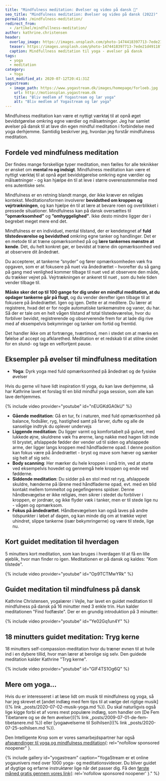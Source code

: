 ```yaml
---
title: "Mindfulness meditation: Øvelser og video på dansk 🧘"
seo_title: "Mindfulness meditation: Øvelser og video på dansk (2022)"
permalink: /mindfulness-meditation/
redirect_from:
  - /artikel/mindfullness-meditation/
author: kathrine.christensen
header:
  overlay_image: https://images.unsplash.com/photo-1474418397713-7ede21d49118?ixlib=rb-1.2.1&ixid=MnwxMjA3fDB8MHxwaG90by1wYWdlfHx8fGVufDB8fHx8&auto=format&fit=crop&height=630&w=1200&q=10
  teaser: https://images.unsplash.com/photo-1474418397713-7ede21d49118?ixlib=rb-1.2.1&ixid=MnwxMjA3fDB8MHxwaG90by1wYWdlfHx8fGVufDB8fHx8&auto=format&fit=crop&height=300&w=400&q=10
  caption: Mindfullness meditation til yoga - øvelser på dansk
tags:
  - yoga
  - meditation
category:
  - Yoga
last_modified_at: 2020-07-12T20:41:31Z
yogastream:
  - image_path: https://www.yogastream.dk/images/homepage/forloeb.jpg
    url: http://motionsplan.yogastream.dk
    title: "Bliv medlem af Yogastream og lær yoga"
    alt: "Bliv medlem af Yogastream og lær yoga"
---
```


Mindfulness meditation kan være et nyttigt værktøj til at opnå øget bevidstgørelse omkring egne værdier og målsætninger. Jeg har samlet øvelser på dansk til at lave din egen mindful meditation i forbindelse med yoga derhjemme. Samtidig beskriver jeg, hvordan jeg forstår mindfulness meditation.

## Fordele ved mindfulness meditation

Der findes mange forskellige typer meditation, men fælles for alle teknikker er ønsket om **mental ro og indsigt**. Mindfulness meditation kan være et nyttigt værktøj til at opnå øget bevidstgørelse omkring egne værdier og målsætninger - og kan hjælpe én til at leve i større overensstemmelse med ens autentiske selv.

Mindfulness er en retning blandt mange, der ikke kræver en religiøs kontekst. Meditationsformen involverer **bevidsthed om kroppen og vejrtrækningen**, og kan hjælpe én til at lære at bevare roen og overblikket i pressede situationer. Mindfulness kan på dansk oversættes til **”opmærksomhed”** og **”omhyggelighed”**. Ikke desto mindre ligger der i begrebet meget mere end det.

Mindfulness er en individuel, mental tilstand, der er kendetegnet af **fuld tilstedeværelse og bevidsthed** omkring egne tanker og handlinger. Det er en metode til at træne opmærksomhed på og **lære tankernes mønstre at kende**. Dét, du helt konkret gør, er bevidst at træne din opmærksomhed ved at observere dit åndedræt.

Du accepterer, at tankerne ”snyder” og fører opmærksomheden væk fra opgaven, som er at fokusere på nuet via åndedrættet – hvorefter du så gang på gang med venlighed kommer tilbage til nuet ved at observere den måde, du trækker vejret på. Vejrtrækningen er ankeret til nuet , som du hele tiden vender tilbage til.

**Måske sker det op til 100 gange for dig under en mindful meditation, at du opdager tankerne går på flugt**, og du vender derefter igen tilbage til at fokusere på åndedrættet. Igen og igen. Dette er at meditere. Du lærer at registrere, hvad det er for nogle automatiske tankemønstre og vaner, du har. Så der er tale om en helt vågen tilstand af total tilstedeværelse, hvor du forbliver bevidst, registrerende og observerende frem for at lade dig rive med af eksempelvis bekymringer og tanker om fortid og fremtid.

Det handler ikke om at fortrænge, tværtimod, men i stedet om at mærke en følelse af accept og afklarethed. Meditation er et redskab til at stilne sindet for en stund- og tage en velfortjent pause.

## Eksempler på øvelser til mindfulness meditation

- **Yoga**: Dyrk yoga med fuld opmærksomhed på åndedræt og de fysiske øvelser

Hvis du gerne vil have lidt inspiration til yoga, du kan lave derhjemme, så har Kathrine lavet et forslag til en blid mindful yoga session, som alle kan lave derhjemmes.

{% include video provider="youtube" id="nEUGKdGA0kU" %}

- **Gående meditation**: Gå en tur, fx i naturen, med fuld opmærksomhed på balance, fodsåler, ryg, hastighed samt på farver, dufte og alle de sanselige indtryk du oplever undervejs
- **Liggende meditation**: Du ligger varmt og komfortabelt på gulvet, med lukkede øjne, skuldrene væk fra ørerne, lang nakke med hagen lidt inde til brystet, afslappede fødder der vender ud til siden og afslappede arme, der ligger langs kroppen med håndfladerne opad. I denne position kan fokus være på åndedrættet - bryst og mave som hæver og sænker sig helt af sig selv.
- **Body scanning**: Her mærker du hele kroppen i små trin, ved at starte ved eksempelvis hovedet og gennemgå hele kroppen og ende ved fødderne.
- **Siddende meditation**: Du sidder på en stol med ret ryg, afslappede skuldre, hænderne på lårene med håndfladerne opad, evt. med en blid kontakt mellem tommeltot og pegefingerens spidser. Denne håndbevægelse er ikke religiøs, men sikrer i stedet du forbliver i kroppen, er jordnær, og ikke flyder væk i tanker, men er til stede lige nu - vågen og opmærksom.
- **Fokus på åndedrættet**. Håndbevægelsen kan også laves på andre tidspunkter i løbet af dagen, og kan minde dig om at trække vejret uhindret, slippe tankerne (især bekymringerne) og være til stede, lige nu.

## Kort guidet meditation til hverdagen

5 minutters kort meditation, som kan bruges i hverdagen til at få en lille øjeblik, hvor man finder ro igen. Meditationen er på dansk og kaldes: "Kom tilstede".

{% include video provider="youtube" id="Op9TCTMwYRk" %}

## Guidet meditation til mindfulness på dansk

Kathrine Christensen, yogalærer i Vejle, har lavet en guidet meditation til mindfulness på dansk på 16 minutter med 3 enkle trin. Hun kalder meditationen "Find fodfæste". Der er en grundig introduktion på 3 minutter:

{% include video provider="youtube" id="Ye02Gq1un4Y" %}

## 18 minutters guidet meditation: Tryg kerne

18 minutters self-compassion-meditation hvor du træner evnen til at hvile ind i en dybere tillid, hvor man lærer at berolige sig selv. Den guidede meditation kalder Kathrine "Tryg kerne".

{% include video provider="youtube" id="GlF4TS1Og6Q" %}

##  Mere om yoga...

Hvis du er interesseret i at læse lidt om musik til mindfulness og yoga, så har jeg skrevet et [andet indlæg med fem tips til at vælge det rigtige musik]({% link _posts/2020-07-02-musik-yoga.md %}). Du skal naturligvis også lige kigge forbi et af vores mest populære indlæg, som handler om [De Fem Tibetanere og se de fem øvelser]({% link _posts/2009-07-01-de-fem-tibetanere.md %}) eller [yogaøvelserne til Solhilsen]({% link _posts/2020-07-25-solhilsen.md %}).

Den Intelligente Krop som er vores samarbejdspartner har også [afspændinger til yoga og mindfulness meditation](https://www.partner-ads.com/dk/klikbanner.php?partnerid=28187&bannerid=38484&htmlurl=https://www.denintelligentekrop.dk/interesse/yoga-og-meditation/yoga-og-meditation-musik-og-lyd-cd){: rel="nofollow sponsored noopener" }.

{% include gallery id="yogastream" caption="YogaStream er et online yogaunivers med over 1000 yoga- og meditationsvideoer. Du bliver guidet af dygtige og erfarne instruktører lige når det passer dig. Få den [første måned gratis gennem vores link](http://motionsplan.yogastream.dk){: rel='nofollow sponsored noopener' }." %}
